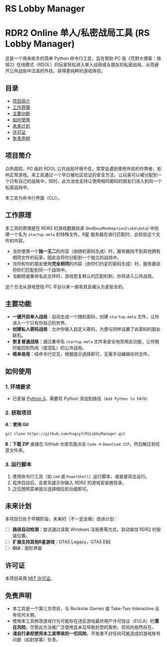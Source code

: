 # RS Lobby Manager

# RDR2 Online 单人/私密战局工具 (RS Lobby Manager)

这是一个用来练手的简单 Python 命令行工具，旨在帮助 PC 版《荒野大镖客：救赎2》在线模式（RDOL）的玩家轻松进入单人战局或与朋友的私密战局，从而避开公共战局中泛滥的外挂，获得更纯粹的游戏体验。

## 目录

- [项目简介](#项目简介)
- [工作原理](#工作原理)
- [主要功能](#主要功能)
- [如何使用](#如何使用)
- [未来计划](#未来计划)
- [许可证](#许可证)
- [免责声明](#免责声明)

## 项目简介

众所周知，PC 版的 RDOL 公共战局环境不佳，常常会遇到使用外挂的作弊者，影响正常游戏。本工具通过一个早已被社区验证的安全方法，让玩家可以被分配到一个只有自己的战局中。同时，此方法也支持让使用相同密码的朋友们进入到同一个私密战局中。

本工具为命令行界面（CLI）。

## 工作原理

本工具的原理是在 RDR2 的游戏数据目录 (`RedDeadRedemption2\x64\data`) 中创建一个名为 `startup.meta` 的特殊文件。R星 服务器在进行匹配时，会校验这个文件的内容。

- 当你使用一个**独一无二**的内容（由随机密码生成）时，服务器找不到其他拥有相同文件的玩家，因此会将你分配到一个独立的战局中。
- 当你和你的朋友使用**完全相同**的内容（由你们约定的密码生成）时，服务器会将你们匹配到同一个战局中。
- 当删除或重命名此文件时，游戏恢复默认的匹配机制，你将进入公共战局。

这个方法从游戏登陆 PC 平台以来一直有效且被认为是安全的。

## 主要功能

- **一键开启单人战局**：自动生成一个随机密码，创建 `startup.meta` 文件，让你进入一个只有你自己的世界。
- **创建私人密码战局**：允许你输入自定义密码，方便与同样设置了此密码的朋友联机。
- **恢复普通战局**：通过重命名 `startup.meta` 文件来安全地禁用此功能，让你随时能回到热闹（或混乱）的公共战局。
- **简单易用**：纯命令行交互，根据提示选择即可，无需手动编辑任何文件。

## 如何使用

### 1. 环境要求
- 已安装 [Python 3](https://www.python.org/downloads/)。需要将 Python 添加到路径（`Add Python to PATH`）

### 2. 获取项目
**A：使用 Git**
```bash
git clone https://github.com/hugsyf/RSLobbyManager.git
```
**B：下载 ZIP**
直接在 GitHub 仓库页面点击 `Code` -> `Download ZIP`，然后解压到任意文件夹。

### 3. 运行脚本
1. 使用命令行工具（如 `cmd` 或 `PowerShell`）运行脚本，或直接双击运行。
2. 程序启动后，会首先提示你输入 RDR2 的游戏安装根目录。
3. 之后按照菜单提示选择相应的功能即可。

## 未来计划

本项目仍处于早期阶段，未来的（不一定会做）改进计划：

- [ ] **路径自动检测**：尝试通过读取 Windows 注册表等方式，自动查找 RDR2 的安装位置。
- [ ] **扩展支持其他R星游戏**：GTA5 Legacy，GTA5 E&E
- [ ] **GUI**：图形界面

## 许可证

本项目采用 [MIT 许可证](LICENSE)。

## 免责声明

- 本工具是一个第三方项目，与 Rockstar Games 或 Take-Two Interactive 没有任何关联。
- 使用本工具修改游戏行为可能存在违反游戏最终用户许可协议（EULA）的**潜在风险**。尽管此方法被广泛使用且未见导致封禁的案例，但风险依然存在。
- **请自行承担使用本工具带来的一切风险**。开发者不对任何可能造成的游戏账号问题（如封禁等）负责。